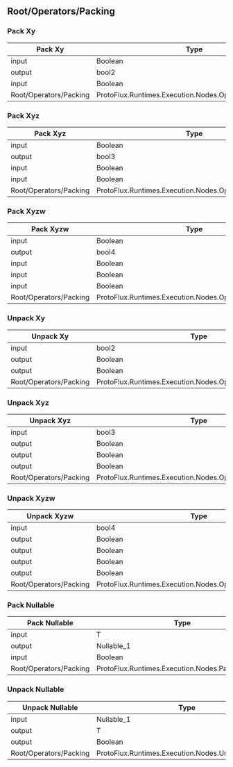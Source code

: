 <!-----------------------------------------------------------------------+
 ! This file has been generated using a script. Do not edit it manually. !
 ! Edit the individual node pages instead.                               !
 +----------------------------------------------------------------------->

## Root/Operators/Packing

### Pack Xy

<!-- embed:start:ProtoFlux.Runtimes.Execution.Nodes.Operators.Pack_Bool2 -->
<!-- ProtofluxNode:start -->
| Pack Xy | Type | Label |
| --- | ---- | ----- |
| input | Boolean | X |
| output | bool2 | * |
| input | Boolean | Y |
| Root/Operators/Packing | ProtoFlux.Runtimes.Execution.Nodes.Operators.Pack_Bool2 |  |
<!-- ProtofluxNode:end -->
<!-- embed:end:ProtoFlux.Runtimes.Execution.Nodes.Operators.Pack_Bool2 -->


### Pack Xyz

<!-- embed:start:ProtoFlux.Runtimes.Execution.Nodes.Operators.Pack_Bool3 -->
<!-- ProtofluxNode:start -->
| Pack Xyz | Type | Label |
| --- | ---- | ----- |
| input | Boolean | X |
| output | bool3 | * |
| input | Boolean | Y |
| input | Boolean | Z |
| Root/Operators/Packing | ProtoFlux.Runtimes.Execution.Nodes.Operators.Pack_Bool3 |  |
<!-- ProtofluxNode:end -->
<!-- embed:end:ProtoFlux.Runtimes.Execution.Nodes.Operators.Pack_Bool3 -->


### Pack Xyzw

<!-- embed:start:ProtoFlux.Runtimes.Execution.Nodes.Operators.Pack_Bool4 -->
<!-- ProtofluxNode:start -->
| Pack Xyzw | Type | Label |
| --- | ---- | ----- |
| input | Boolean | X |
| output | bool4 | * |
| input | Boolean | Y |
| input | Boolean | Z |
| input | Boolean | W |
| Root/Operators/Packing | ProtoFlux.Runtimes.Execution.Nodes.Operators.Pack_Bool4 |  |
<!-- ProtofluxNode:end -->
<!-- embed:end:ProtoFlux.Runtimes.Execution.Nodes.Operators.Pack_Bool4 -->


### Unpack Xy

<!-- embed:start:ProtoFlux.Runtimes.Execution.Nodes.Operators.Unpack_Bool2 -->
<!-- ProtofluxNode:start -->
| Unpack Xy | Type | Label |
| --- | ---- | ----- |
| input | bool2 | V |
| output | Boolean | X |
| output | Boolean | Y |
| Root/Operators/Packing | ProtoFlux.Runtimes.Execution.Nodes.Operators.Unpack_Bool2 |  |
<!-- ProtofluxNode:end -->
<!-- embed:end:ProtoFlux.Runtimes.Execution.Nodes.Operators.Unpack_Bool2 -->


### Unpack Xyz

<!-- embed:start:ProtoFlux.Runtimes.Execution.Nodes.Operators.Unpack_Bool3 -->
<!-- ProtofluxNode:start -->
| Unpack Xyz | Type | Label |
| --- | ---- | ----- |
| input | bool3 | V |
| output | Boolean | X |
| output | Boolean | Y |
| output | Boolean | Z |
| Root/Operators/Packing | ProtoFlux.Runtimes.Execution.Nodes.Operators.Unpack_Bool3 |  |
<!-- ProtofluxNode:end -->
<!-- embed:end:ProtoFlux.Runtimes.Execution.Nodes.Operators.Unpack_Bool3 -->


### Unpack Xyzw

<!-- embed:start:ProtoFlux.Runtimes.Execution.Nodes.Operators.Unpack_Bool4 -->
<!-- ProtofluxNode:start -->
| Unpack Xyzw | Type | Label |
| --- | ---- | ----- |
| input | bool4 | V |
| output | Boolean | X |
| output | Boolean | Y |
| output | Boolean | Z |
| output | Boolean | W |
| Root/Operators/Packing | ProtoFlux.Runtimes.Execution.Nodes.Operators.Unpack_Bool4 |  |
<!-- ProtofluxNode:end -->
<!-- embed:end:ProtoFlux.Runtimes.Execution.Nodes.Operators.Unpack_Bool4 -->


### Pack Nullable

<!-- embed:start:ProtoFlux.Runtimes.Execution.Nodes.PackNullable`1 -->
<!-- ProtofluxNode:start -->
| Pack Nullable | Type | Label |
| --- | ---- | ----- |
| input | T | Value |
| output | Nullable_1 | * |
| input | Boolean | HasValue |
| Root/Operators/Packing | ProtoFlux.Runtimes.Execution.Nodes.PackNullable`1 |  |
<!-- ProtofluxNode:end -->
<!-- embed:end:ProtoFlux.Runtimes.Execution.Nodes.PackNullable`1 -->


### Unpack Nullable

<!-- embed:start:ProtoFlux.Runtimes.Execution.Nodes.UnpackNullable`1 -->
<!-- ProtofluxNode:start -->
| Unpack Nullable | Type | Label |
| --- | ---- | ----- |
| input | Nullable_1 | Nullable |
| output | T | Value |
| output | Boolean | HasValue |
| Root/Operators/Packing | ProtoFlux.Runtimes.Execution.Nodes.UnpackNullable`1 |  |
<!-- ProtofluxNode:end -->
<!-- embed:end:ProtoFlux.Runtimes.Execution.Nodes.UnpackNullable`1 -->


